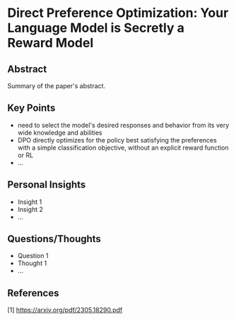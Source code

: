 # Direct Preference Optimization: Your Language Model is Secretly a Reward Model
## Abstract
Summary of the paper's abstract.

## Key Points
- need to select the model's desired responses and behavior from its very wide knowledge and abilities
- DPO directly optimizes for the policy best satisfying the preferences with a simple classification objective, without an explicit reward function or RL
- ...

## Personal Insights
- Insight 1
- Insight 2
- ...

## Questions/Thoughts
- Question 1
- Thought 1
- ...

## References
[1] https://arxiv.org/pdf/2305.18290.pdf
